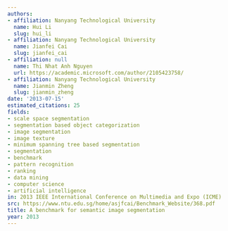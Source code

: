```yaml
---
authors:
- affiliation: Nanyang Technological University
  name: Hui Li
  slug: hui_li
- affiliation: Nanyang Technological University
  name: Jianfei Cai
  slug: jianfei_cai
- affiliation: null
  name: Thi Nhat Anh Nguyen
  url: https://academic.microsoft.com/author/2105423758/
- affiliation: Nanyang Technological University
  name: Jianmin Zheng
  slug: jianmin_zheng
date: '2013-07-15'
estimated_citations: 25
fields:
- scale space segmentation
- segmentation based object categorization
- image segmentation
- image texture
- minimum spanning tree based segmentation
- segmentation
- benchmark
- pattern recognition
- ranking
- data mining
- computer science
- artificial intelligence
in: 2013 IEEE International Conference on Multimedia and Expo (ICME)
src: https://www.ntu.edu.sg/home/asjfcai/Benchmark_Website/368.pdf
title: A benchmark for semantic image segmentation
year: 2013
---
```

